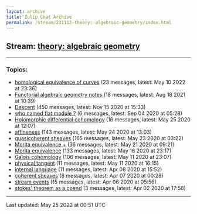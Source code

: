 ```yaml
---
layout: archive
title: Zulip Chat Archive
permalink: /stream/231112-theory:-algebraic-geometry/index.html
---
```


## Stream: [theory: algebraic geometry](https://mattecapu.github.io/ct-zulip-archive/stream/231112-theory:-algebraic-geometry/index.html)
---

### Topics:

* [homological equivalence of curves](topic/topic_homological.20equivalence.20of.20curves.html) (23 messages, latest: May 10 2022 at 23:36)
* [Functorial algebraic geometry notes](topic/topic_Functorial.20algebraic.20geometry.20notes.html) (18 messages, latest: Aug 18 2021 at 10:39)
* [Descent](topic/topic_Descent.html) (450 messages, latest: Nov 15 2020 at 15:33)
* [who named flat module ?](topic/topic_who.20named.20flat.20module.20.3F.html) (6 messages, latest: Sep 04 2020 at 05:28)
* [Holomorphic differential cohomology](topic/topic_Holomorphic.20differential.20cohomology.html) (16 messages, latest: May 25 2020 at 12:07)
* [affineness](topic/topic_affineness.html) (143 messages, latest: May 24 2020 at 13:03)
* [quasicoherent sheaves](topic/topic_quasicoherent.20sheaves.html) (165 messages, latest: May 23 2020 at 03:22)
* [Morita equivalence +](topic/topic_Morita.20equivalence.20.2B.html) (36 messages, latest: May 21 2020 at 09:21)
* [Morita equivalence](topic/topic_Morita.20equivalence.html) (133 messages, latest: May 16 2020 at 23:17)
* [Galois cohomology](topic/topic_Galois.20cohomology.html) (106 messages, latest: May 11 2020 at 23:07)
* [physical tangent](topic/topic_physical.20tangent.html) (11 messages, latest: May 11 2020 at 16:15)
* [internal language](topic/topic_internal.20language.html) (11 messages, latest: Apr 08 2020 at 15:52)
* [coherent sheaves](topic/topic_coherent.20sheaves.html) (8 messages, latest: Apr 07 2020 at 00:28)
* [stream events](topic/topic_stream.20events.html) (15 messages, latest: Apr 06 2020 at 05:56)
* [stokes' theorem as a coend](topic/topic_stokes'.20theorem.20as.20a.20coend.html) (3 messages, latest: Apr 02 2020 at 17:58)

<hr><p>Last updated: May 25 2022 at 00:51 UTC</p>